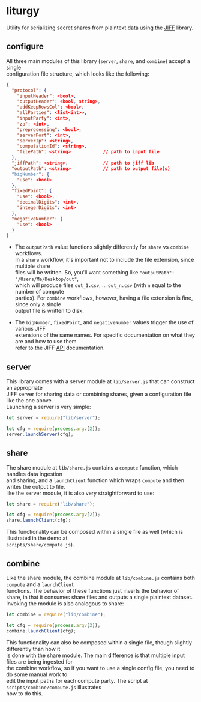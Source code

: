 # liturgy
Utility for serializing secret shares from plaintext data using the [JIFF](https://github.com/multiparty/jiff) library.


## configure

All three main modules of this library (`server`, `share`, and `combine`) accept a single \
configuration file structure, which looks like the following:

```json
{
  "protocol": {
    "inputHeader": <bool>,                 
    "outputHeader": <bool, string>,     
    "addKeepRowsCol": <bool>,               
    "allParties": <list<int>>,
    "inputParty": <int>,
    "zp": <int>,
    "preprocessing": <bool>,
    "serverPort": <int>,
    "serverIp": <string>,
    "computationId": <string>,
    "filePath": <string>            // path to input file
  },
  "jiffPath": <string>,             // path to jiff lib
  "outputPath": <string>            // path to output file(s)
  "bigNumber": {
    "use": <bool>
  },
  "fixedPoint": {
    "use": <bool>,
    "decimalDigits": <int>,
    "integerDigits": <int>
  },
  "negativeNumber": {
    "use": <bool>
  }
}
```

* The `outputPath` value functions slightly differently for `share` vs `combine` workflows. \
  In a `share` workflow, it's important not to include the file extension, since multiple share \
  files will be written. So, you'll want something like `"outputPath": "/Users/Me/Desktop/out"`, \
  which will produce files `out_1.csv`, ... `out_n.csv` (with `n` equal to the number of compute \
  parties). For `combine` workflows, however, having a file extension is fine, since only a single \
  output file is written to disk.
  
* The `bigNumber`, `fixedPoint`, and `negativeNumber` values trigger the use of various JIFF \
  extensions of the same names. For specific documentation on what they are and how to use them \
  refer to the JIFF [API](https://multiparty.org/jiff/docs/jsdoc/) documentation.


## server

This library comes with a server module at `lib/server.js` that can construct an appropriate \
JIFF server for sharing data or combining shares, given a configuration file like the one above. \
Launching a server is very simple:

```javascript
let server = require("lib/server");

let cfg = require(process.argv[2]);
server.launchServer(cfg);
```


## share

The share module at `lib/share.js` contains a `compute` function, which handles data ingestion \
and sharing, and a `launchClient` function which wraps `compute` and then writes the output to file. \
like the server module, it is also very straightforward to use: 

```javascript
let share = require("lib/share");

let cfg = require(process.argv[2]);
share.launchClient(cfg);
```

This functionality can be composed within a single file as well (which is illustrated in the demo at \
`scripts/share/compute.js`).


## combine

Like the share module, the combine module at `lib/combine.js` contains both `compute` and a `launchClient` \
functions. The behavior of these functions just inverts the behavior of share, in that it consumes share
files and outputs a single plaintext dataset. Invoking the module is also analogous to share:

```javascript
let combine = require("lib/combine");

let cfg = require(process.argv[2]);
combine.launchClient(cfg);
```

This functionality can also be composed within a single file, though slightly differently than how it \
is done with the share module. The main difference is that multiple input files are being ingested for \
the combine workflow, so if you want to use a single config file, you need to do some manual work to \
edit the input paths for each compute party. The script at `scripts/combine/compute.js` illustrates \
how to do this.


